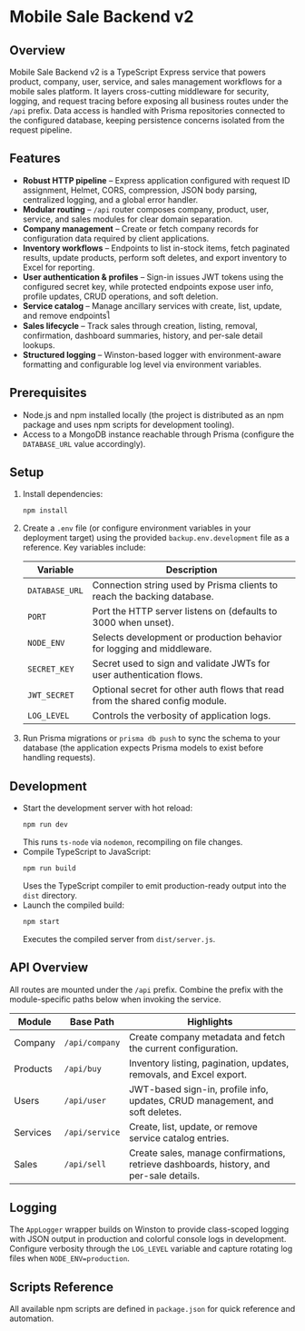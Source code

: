 # Mobile Sale Backend v2

## Overview
Mobile Sale Backend v2 is a TypeScript Express service that powers product, company, user, service, and sales management workflows for a mobile sales platform. It layers cross-cutting middleware for security, logging, and request tracing before exposing all business routes under the `/api` prefix. Data access is handled with Prisma repositories connected to the configured database, keeping persistence concerns isolated from the request pipeline.

## Features
- **Robust HTTP pipeline** – Express application configured with request ID assignment, Helmet, CORS, compression, JSON body parsing, centralized logging, and a global error handler.
- **Modular routing** – `/api` router composes company, product, user, service, and sales modules for clear domain separation.
- **Company management** – Create or fetch company records for configuration data required by client applications.
- **Inventory workflows** – Endpoints to list in-stock items, fetch paginated results, update products, perform soft deletes, and export inventory to Excel for reporting.
- **User authentication & profiles** – Sign-in issues JWT tokens using the configured secret key, while protected endpoints expose user info, profile updates, CRUD operations, and soft deletion.
- **Service catalog** – Manage ancillary services with create, list, update, and remove endpointsใ
- **Sales lifecycle** – Track sales through creation, listing, removal, confirmation, dashboard summaries, history, and per-sale detail lookups.
- **Structured logging** – Winston-based logger with environment-aware formatting and configurable log level via environment variables.

## Prerequisites
- Node.js and npm installed locally (the project is distributed as an npm package and uses npm scripts for development tooling).
- Access to a MongoDB instance reachable through Prisma (configure the `DATABASE_URL` value accordingly).

## Setup
1. Install dependencies:
   ```bash
   npm install
   ```
2. Create a `.env` file (or configure environment variables in your deployment target) using the provided `backup.env.development` file as a reference. Key variables include:

   | Variable | Description |
   | --- | --- |
   | `DATABASE_URL` | Connection string used by Prisma clients to reach the backing database. |
   | `PORT` | Port the HTTP server listens on (defaults to 3000 when unset). |
   | `NODE_ENV` | Selects development or production behavior for logging and middleware. |
   | `SECRET_KEY` | Secret used to sign and validate JWTs for user authentication flows.|
   | `JWT_SECRET` | Optional secret for other auth flows that read from the shared config module. |
   | `LOG_LEVEL` | Controls the verbosity of application logs.|

3. Run Prisma migrations or `prisma db push` to sync the schema to your database (the application expects Prisma models to exist before handling requests).
   
## Development
- Start the development server with hot reload:
  ```bash
  npm run dev
  ```
  This runs `ts-node` via `nodemon`, recompiling on file changes.
- Compile TypeScript to JavaScript:
  ```bash
  npm run build
  ```
  Uses the TypeScript compiler to emit production-ready output into the `dist` directory.
- Launch the compiled build:
  ```bash
  npm start
  ```
  Executes the compiled server from `dist/server.js`.

## API Overview
All routes are mounted under the `/api` prefix. Combine the prefix with the module-specific paths below when invoking the service.

| Module | Base Path | Highlights |
| --- | --- | --- |
| Company | `/api/company` | Create company metadata and fetch the current configuration. |
| Products | `/api/buy` | Inventory listing, pagination, updates, removals, and Excel export. |
| Users | `/api/user` | JWT-based sign-in, profile info, updates, CRUD management, and soft deletes. |
| Services | `/api/service` | Create, list, update, or remove service catalog entries. |
| Sales | `/api/sell` | Create sales, manage confirmations, retrieve dashboards, history, and per-sale details. |

## Logging
The `AppLogger` wrapper builds on Winston to provide class-scoped logging with JSON output in production and colorful console logs in development. Configure verbosity through the `LOG_LEVEL` variable and capture rotating log files when `NODE_ENV=production`.
## Scripts Reference
All available npm scripts are defined in `package.json` for quick reference and automation.

